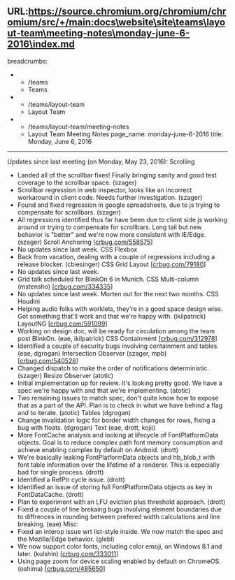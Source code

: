 URL:https://source.chromium.org/chromium/chromium/src/+/main:docs\website\site\teams\layout-team\meeting-notes\monday-june-6-2016\index.md
---
breadcrumbs:
- - /teams
  - Teams
- - /teams/layout-team
  - Layout Team
- - /teams/layout-team/meeting-notes
  - Layout Team Meeting Notes
page_name: monday-june-6-2016
title: Monday, June 6, 2016
---

Updates since last meeting (on Monday, May 23, 2016):
Scrolling
- Landed all of the scrollbar fixes! Finally bringing sanity and good
test coverage to the scrollbar space. (szager)
- Scrollbar regression in web inspector, looks like an incorrect
workaround in client code. Needs further investigation. (szager)
- Found and fixed regression in google spreadsheets, due to js trying
to compensate for scrollbars. (szager)
- All regressions identified thus far have been due to client side js
working around or trying to compensate for scrollbars. Long tail but
new behavior is "better" and we're now more consistent with IE/Edge.
(szager)
Scroll Anchoring \[[crbug.com/558575](https://crbug.com/558575)\]
- No updates since last week.
CSS Flexbox
- Back from vacation, dealing with a couple of regressions including a
release blocker. (cbiesinger)
CSS Grid Layout \[[crbug.com/79180](https://crbug.com/79180)\]
- No updates since last week.
- Grid talk scheduled for BlinkOn 6 in Munich.
CSS Multi-column (mstensho) \[[crbug.com/334335](https://crbug.com/334335)\]
- No updates since last week. Morten out for the next two months.
CSS Houdini
- Helping audio folks with worklets, they're in a good space design
wise. Got something that'll work and that we're happy with.
(ikilpatrick)
LayoutNG \[[crbug.com/591099](https://crbug.com/591099)\]
- Working on design doc, will be ready for circulation among the team
post BlinkOn. (eae, ikilpatrick)
CSS Containment \[[crbug.com/312978](https://crbug.com/312978)\]
- Identified a couple of security bugs involving containment and
tables. (eae, dgrogan)
Intersection Observer (szager, mpb)
\[[crbug.com/540528](https://crbug.com/540528)\]
- Changed dispatch to make the order of notifications deterministic.
(szager)
Resize Observer (atotic)
- Initial implementation up for review. It's looking pretty good. We
have a spec we're happy with and that we're implementing. (atotic)
- Two remaining issues to match spec, don't quite know how to expose
that as a part of the API. Plan is to check in what we have behind
a flag and to iterate. (atotic)
Tables (dgrogan)
- Change invalidation logic for border width changes for rows, fixing
a bug with floats. (dgrogan)
Text (eae, drott, kojii)
- More FontCache analysis and looking at lifecycle of FontPlatformData
objects. Goal is to reduce complex path font memory consumption and
achieve enabling complex by default on Android. (drott)
- We're basically leaking FontPlatformData objects and hb_blob_t with
font table information over the lifetime of a renderer. This is
especially bad for single process. (drott)
- Identified a RefPtr cycle issue. (drott)
- Identified an issue of storing full FontPlatformData objects as key
in FontDataCache. (drott)
- Plan to experiment with an LFU eviction plus threshold approach.
(drott)
- Fixed a couple of line brekaing bugs involving element boundaries due
to diffrences in rounding between prefered width calculations and
line breaking. (eae)
Misc:
- Fixed an interop issue wrt list-style inside. We now match the spec
and the Mozilla/Edge behavior. (glebl)
- We now support color fonts, including color emoji, on Windows 8.1
and later. (kulshin) \[[crbug.com/333011](https://crbug.com/333011)\]
- Using page zoom for device scaling enabled by default on ChromeOS.
(oshima) \[[crbug.com/485650](https://crbug.com/485650)\]
